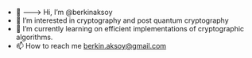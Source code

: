 - 👋 ---> Hi, I’m @berkinaksoy
- 👀 I’m interested in cryptography and post quantum cryptography
- 🌱 I’m currently learning on efficient implementations of cryptographic algorithms. 
- 📫 How to reach me berkin.aksoy@gmail.com

<!---
berkinaksoy/berkinaksoy is a ✨ special ✨ repository because its `README.md` (this file) appears on your GitHub profile.
You can click the Preview link to take a look at your changes.
--->
